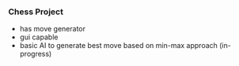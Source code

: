 ### Chess Project

- has move generator
- gui capable
- basic AI to generate best move based on min-max approach (in-progress)
